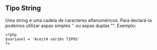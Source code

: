## Tipo String

Uma string é uma cadeia de caracteres alfanuméricos. Para declará-la podemos utilizar aspas simples '' ou aspas duplas "". Exemplo:

```
<?php
$variavel = 'Aceit4 vári0s T1P0S'
?>
```